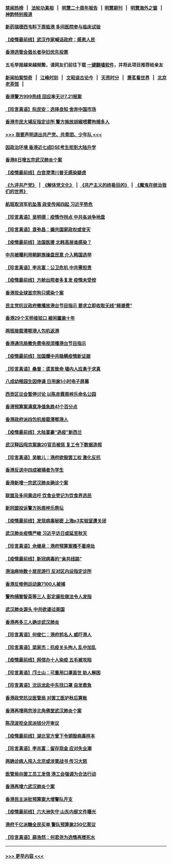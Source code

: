 #### [禁闻热榜](热点新闻.md?=0)  &nbsp;&nbsp;|&nbsp;&nbsp; [法轮功真相](https://github.com/gfw-breaker/truth/blob/master/README.md?=0) &nbsp;&nbsp;|&nbsp;&nbsp; [明慧二十周年报告](https://github.com/gfw-breaker/mh-reports/blob/master/README.md?=0) &nbsp;&nbsp;|&nbsp;&nbsp;[明慧期刊](https://github.com/gfw-breaker/mh-qikan) &nbsp;&nbsp;|&nbsp;&nbsp; [明慧海外之窗](https://github.com/gfw-breaker/mh-news/blob/master/README.md?=0) &nbsp;&nbsp;|&nbsp;&nbsp; [神韵特别报道](https://github.com/gfw-breaker/mh-news/blob/master/shenyun.md?=0)
#### [新药瑞德西韦料下周抵港 多间医院参与临床试验](../pages/nsc415/n11928462.md?t=03101003) 
#### [【疫情最前线】武汉作家喊话政府：感恩人民](../pages/nsc415/n11927940.md?t=03101003) 
#### [香港选管会倡长者孕妇优先投票](../pages/nsc415/n11928449.md?t=03101003) 
#### 五毛举报越来越频繁，请网友们前往下载 [一键翻墙软件](https://github.com/gfw-breaker/ssr-accounts)，并将此项目推荐给亲友
#### [新闻拍案惊奇](https://github.com/gfw-breaker/banned-news/blob/master/pages/link4.md) &nbsp;&nbsp;|&nbsp;&nbsp; [江峰时刻](https://github.com/gfw-breaker/banned-news/blob/master/pages/link4.md) &nbsp;&nbsp;|&nbsp;&nbsp; [文昭谈古论今](https://github.com/gfw-breaker/banned-news/blob/master/pages/link4.md) &nbsp;&nbsp;|&nbsp;&nbsp; [天亮时分](https://github.com/gfw-breaker/banned-news/blob/master/pages/link4.md) &nbsp;&nbsp;|&nbsp;&nbsp; [萧茗看世界](https://github.com/gfw-breaker/banned-news/blob/master/pages/link4.md) &nbsp;&nbsp;|&nbsp;&nbsp; [北京老茶馆](https://github.com/gfw-breaker/banned-news/blob/master/pages/link4.md) &nbsp;&nbsp;|&nbsp;&nbsp; 
#### [香港警方999热线 回应率无计7.21报案](../pages/nsc415/n11928448.md?t=03101003) 
#### [【珍言真语】阮民安：选择良知 舍弃中国市场](../pages/nsc415/n11927705.md?t=03101003) 
#### [香港市民大埔反指定诊所 警方施放胡椒喷雾拘捕多人](../pages/nsc415/n11925774.md?t=03101003) 
#### [>>> 我要声明退出共产党、共青团、少年队 <<<](https://github.com/begood0513/goodnews/blob/master/quit/letter.md) 
#### [因政治环境 香港近七成DSE考生拒到大陆升学](../pages/nsc415/n11925759.md?t=03101003) 
#### [香港8日增五宗武汉肺炎个案](../pages/nsc415/n11925736.md?t=03101003) 
#### [【疫情最前线】白宫澄清川普无感染疑虑](../pages/nsc415/n11925567.md?t=03101003) 
#### [《九评共产党》](https://github.com/begood0513/9ping.md/blob/master/README.md) &nbsp;|&nbsp; [《解体党文化》](../../../../jtdwh.md/blob/master/README.md)  &nbsp;|&nbsp; [《共产主义的终极目的》](../../../../gczydzjmd.md/blob/master/README.md) &nbsp;|&nbsp; [《魔鬼在统治我们的世界》](../../../../mgztzwmdsj.md/blob/master/README.md) 
#### [航班取消军机坠落 政变传闻四起 习近平势危](../pages/nsc415/n11925467.md?t=03101003) 
#### [【珍言真语】吴明德：疫情作拐点 中共各派争地盘](../pages/nsc415/n11925299.md?t=03101003) 
#### [【珍言真语】袁弥昌：媚共国家政权或变天](../pages/nsc415/n11923199.md?t=03101003) 
#### [【疫情最前线】法国医援 北韩高层谁感染？](../pages/nsc415/n11920850.md?t=03101003) 
#### [中共被曝利用朝鲜族操盘民意 介入韩国选举](../pages/nsc415/n11921006.md?t=03101003) 
#### [【珍言真语】李兆富：公卫危机 中共需担责](../pages/nsc415/n11920422.md?t=03101003) 
#### [【疫情最前线】方舱出院者多复发 疫情未受控](../pages/nsc415/n11918637.md?t=03101003) 
#### [香港现全球首宗狗只感染个案](../pages/nsc415/n11918710.md?t=03101003) 
#### [民主党抗议政府撤播放港台节目指示 要求立即收取无线“频谱费”](../pages/nsc415/n11918681.md?t=03101003) 
#### [香港29个天桥接驳口 被闲置逾十年](../pages/nsc415/n11918654.md?t=03101003) 
#### [两班接载滞鄂港人包机返港](../pages/nsc415/n11915855.md?t=03101003) 
#### [香港通讯局撤免费电视须播港台节目指示](../pages/nsc415/n11915831.md?t=03101003) 
#### [【疫情最前线】加国爆中共隐瞒疫情新证据](../pages/nsc415/n11915482.md?t=03101003) 
#### [【珍言真语】桑普：谎言致命 墙内人应勇于求真](../pages/nsc415/n11915169.md?t=03101003) 
#### [八成幼稚园生因停课 日用逾1小时电子屏幕](../pages/nsc415/n11913263.md?t=03101003) 
#### [西贡区议会暂停讨论 以陈彦霖周梓乐命名公园](../pages/nsc415/n11913248.md?t=03101003) 
#### [香港预算案满意净值急跌41个百分点](../pages/nsc415/n11913236.md?t=03101003) 
#### [香港政府派四包机接载滞鄂港人](../pages/nsc415/n11913211.md?t=03101003) 
#### [【疫情最前线】大陆富豪“逃疫”新西兰](../pages/nsc415/n11913160.md?t=03101003) 
#### [武汉释囚闯京案逾20官员被惩 复工令下数据造假](../pages/nsc415/n11912743.md?t=03101003) 
#### [【珍言真语】吴敏儿：港府欲毁罢工权 激化反抗](../pages/nsc415/n11912457.md?t=03101003) 
#### [香港反送中四成被捕者为学生](../pages/nsc415/n11910730.md?t=03101003) 
#### [香港新增一宗武汉肺炎确诊个案](../pages/nsc415/n11910724.md?t=03101003) 
#### [联盟及多间黄店吁 饮食业登记为饮食界选民](../pages/nsc415/n11910718.md?t=03101003) 
#### [新同盟投诉警方拆周梓乐祭坛](../pages/nsc415/n11910707.md?t=03101003) 
#### [【疫情最前线】发现病毒秘密 上海p3实验室遭关闭](../pages/nsc415/n11910640.md?t=03101003) 
#### [武汉肺炎疫情严峻 习近平访日或延至秋天](../pages/nsc415/n11910570.md?t=03101003) 
#### [【珍言真语】佘继泉：港府预算案搔不着痒处](../pages/nsc415/n11910011.md?t=03101003) 
#### [【疫情最前线】新冠病毒的“亲共线路”](../pages/nsc415/n11907734.md?t=03101003) 
#### [港油麻地数十居民游行 反对区内设指定诊所](../pages/nsc415/n11907900.md?t=03101003) 
#### [香港反修例运动逾7100人被捕](../pages/nsc415/n11907922.md?t=03101003) 
#### [警拘捕黎智英等三人 彭定康批做法令人发指](../pages/nsc415/n11907905.md?t=03101003) 
#### [武汉肺炎源头 中共欲诿过美国](../pages/nsc415/n11907665.md?t=03101003) 
#### [香港再多三人确诊武汉肺炎](../pages/nsc415/n11907846.md?t=03101003) 
#### [【珍言真语】何俊仁：港府抓名人 威吓港人](../pages/nsc415/n11907561.md?t=03101003) 
#### [【珍言真语】梁家杰：抗疫关头拘人 乱中加乱](../pages/nsc415/n11907444.md?t=03101003) 
#### [【疫情最前线】网信办十人染疫 五毛被攻陷](../pages/nsc415/n11903757.md?t=03101003) 
#### [【珍言真语】邝士山：可重用口罩面世 助人解困](../pages/nsc415/n11903875.md?t=03101003) 
#### [【珍言真语】沈运龙赴中东找口罩 自发救急](../pages/nsc415/n11903291.md?t=03101003) 
#### [香港政党抗议医管局 对罢工医护秋后算账](../pages/nsc415/n11901746.md?t=03101003) 
#### [香港再增两宗涉北角佛堂武汉肺炎个案](../pages/nsc415/n11901737.md?t=03101003) 
#### [陈茂波拒全民派钱分开审议](../pages/nsc415/n11901672.md?t=03101003) 
#### [【疫情最前线】湖北官方曾下令销毁病毒样本](../pages/nsc415/n11901518.md?t=03101003) 
#### [【珍言真语】李兆富：留存现金 应对失业潮](../pages/nsc415/n11901448.md?t=03101003) 
#### [两确诊病人闯入北京或涉栗战书 传习大怒](../pages/nsc415/n11901180.md?t=03101003) 
#### [医管局向罢工员工发信 港工会强调为合法行动](../pages/nsc415/n11898870.md?t=03101003) 
#### [香港再增六武汉肺炎个案](../pages/nsc415/n11898843.md?t=03101003) 
#### [香港民主派批预算案大增警队开支](../pages/nsc415/n11898813.md?t=03101003) 
#### [【疫情最前线】六大洲失守 山东内部文件曝光](../pages/nsc415/n11898455.md?t=03101003) 
#### [港府千亿派糖全民买单 警队预算逾250亿惹议](../pages/nsc415/n11898608.md?t=03101003) 
#### [【珍言真语】薛浩然：何君尧为选情再搅死水](../pages/nsc415/n11898269.md?t=03101003) 

----
#### [ >>> 更早内容 <<< ](../indexes/nsc415-earlier.md)
